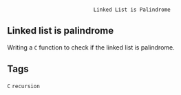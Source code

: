 ```

							Linked List is Palindrome

```
## Linked list is palindrome
Writing a `C` function to check if the linked list is palindrome.
## Tags
`C`
`recursion`

